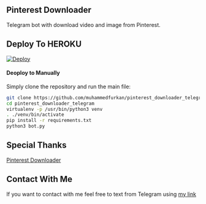## Pinterest Downloader

Telegram bot with download video and image from Pinterest.


## Deploy To HEROKU

[![Deploy](https://www.herokucdn.com/deploy/button.svg)](https://heroku.com/deploy?template=https://github.com/prono69/pinterest_downloader_telegram)

#### Deoploy to Manually
Simply clone the repository and run the main file:
```sh
git clone https://github.com/muhammedfurkan/pinterest_downloader_telegram.git
cd pinterest_downloader_telegram
virtualenv -p /usr/bin/python3 venv
. ./venv/bin/activate
pip install -r requirements.txt
python3 bot.py
```

## Special Thanks 

[Pinterest Downloader](https://github.com/kamronbek29/pinterst_downloader)


## Contact With Me 

If you want to contact with me feel free to text from Telegram using [my link](https://t.me/By_Azade)